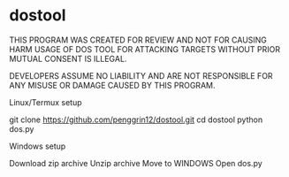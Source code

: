 # dostool
THIS PROGRAM WAS CREATED FOR REVIEW AND NOT FOR CAUSING HARM
USAGE OF DOS TOOL FOR ATTACKING TARGETS WITHOUT PRIOR MUTUAL CONSENT IS ILLEGAL.

DEVELOPERS ASSUME NO LIABILITY AND ARE NOT RESPONSIBLE FOR ANY MISUSE OR DAMAGE CAUSED BY THIS PROGRAM.


Linux/Termux setup

git clone https://github.com/penggrin12/dostool.git
cd dostool
python dos.py



Windows setup

Download zip archive
Unzip archive
Move to WINDOWS
Open dos.py
